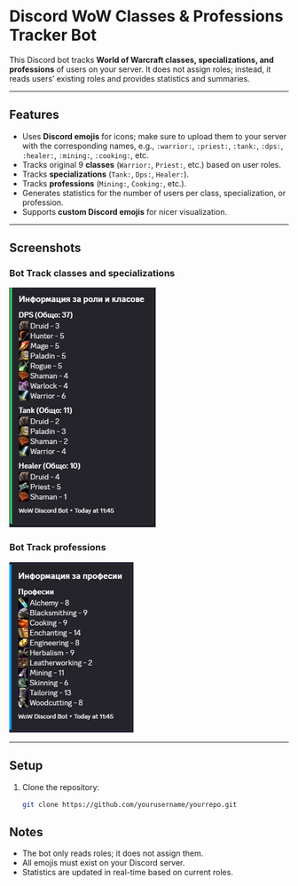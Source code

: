 # Discord WoW Classes & Professions Tracker Bot

This Discord bot tracks **World of Warcraft classes, specializations, and professions** of users on your server. It does not assign roles; instead, it reads users’ existing roles and provides statistics and summaries.

---

## Features
- Uses **Discord emojis** for icons; make sure to upload them to your server with the corresponding names, e.g., `:warrior:`, `:priest:`, `:tank:`, `:dps:`, `:healer:`, `:mining:`, `:cooking:`, etc.
- Tracks original 9 **classes** (`Warrior:`, `Priest:`, etc.) based on user roles.
- Tracks **specializations** (`Tank:`, `Dps:`, `Healer:`).
- Tracks **professions** (`Mining:`, `Cooking:`, etc.).
- Generates statistics for the number of users per class, specialization, or profession.
- Supports **custom Discord emojis** for nicer visualization.

---

## Screenshots

### Bot Track classes and specializations
![Bot Screenshot 1](images/discbot.jpg)

### Bot Track professions
![Bot Screenshot 2](images/discbot2.jpg)

---

## Setup

1. Clone the repository:
   ```bash
   git clone https://github.com/yourusername/yourrepo.git
## Notes
- The bot only reads roles; it does not assign them.
- All emojis must exist on your Discord server.
- Statistics are updated in real-time based on current roles.
